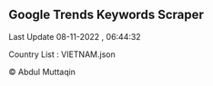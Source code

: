 

## Google Trends Keywords Scraper 
 
Last Update 08-11-2022 , 06:44:32

Country List :
VIETNAM.json



© Abdul Muttaqin 
